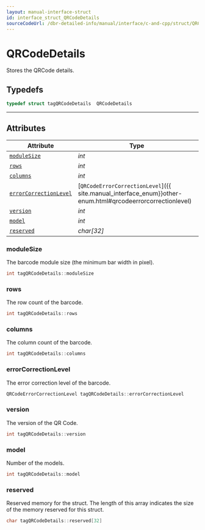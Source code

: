 ```yaml
---
layout: manual-interface-struct
id: interface_struct_QRCodeDetails
sourceCodeUrl: /dbr-detailed-info/manual/interface/c-and-cpp/struct/QRCodeDetails.md
---
```



# QRCodeDetails
Stores the QRCode details.  

## Typedefs

```cpp
typedef struct tagQRCodeDetails  QRCodeDetails
```  
  
---
  

## Attributes
  
| Attribute | Type |
|---------- | ---- |
| [`moduleSize`](#modulesize) | *int* |
| [`rows`](#rows) | *int* |
| [`columns`](#columns) | *int* |
| [`errorCorrectionLevel`](#errorcorrectionlevel) | [`QRCodeErrorCorrectionLevel`]({{ site.manual_interface_enum}}other-enum.html#qrcodeerrorcorrectionlevel) |
| [`version`](#version) | *int* |
| [`model`](#model) | *int* |
| [`reserved`](#reserved) | *char\[32\]* |


### moduleSize
The barcode module size (the minimum bar width in pixel).  
```cpp
int tagQRCodeDetails::moduleSize
```

### rows
The row count of the barcode.  
```cpp
int tagQRCodeDetails::rows
```

### columns
The column count of the barcode. 
```cpp
int tagQRCodeDetails::columns
```

### errorCorrectionLevel
The error correction level of the barcode.  
```cpp
QRCodeErrorCorrectionLevel tagQRCodeDetails::errorCorrectionLevel
```

### version
The version of the QR Code.
```cpp
int tagQRCodeDetails::version
```

### model
Number of the models.
```cpp
int tagQRCodeDetails::model
```

### reserved
Reserved memory for the struct. The length of this array indicates the size of the memory reserved for this struct.
```cpp
char tagQRCodeDetails::reserved[32]
```

